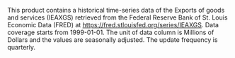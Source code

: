 This product contains a historical time-series data of the Exports of goods and services (IEAXGS) retrieved from the Federal Reserve Bank of St. Louis Economic Data (FRED) at https://fred.stlouisfed.org/series/IEAXGS. Data coverage starts from 1999-01-01. The unit of data column is Millions of Dollars and the values are seasonally adjusted. The update frequency is quarterly.
